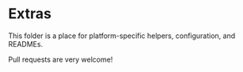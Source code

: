 # Extras

This folder is a place for platform-specific helpers, configuration, and READMEs.

Pull requests are very welcome!
